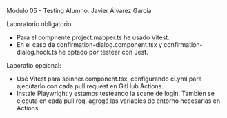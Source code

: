 Módulo 05 - Testing
Alumno: Javier Álvarez García

Laboratorio obligatorio:
- Para el compnente project.mapper.ts he usado Vitest.
- En el caso de confirmation-dialog.component.tsx y confirmation-dialog.hook.ts he optado por testear con Jest.

Laboratio opcional:
- Usé Vitest para spinner.component.tsx, configurando ci.yml para ajecutarlo con cada pull request en GitHub Actions.
- Instalé Playwright y estamos testeando la scene de login. También se ejecuta en cada pull req, agregé las variables de entorno necesarias en Actions.
